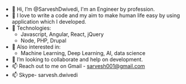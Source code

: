 - 👋 Hi, I’m @SarveshDwivedi, I'm an Engineer by profession.
- 👀 I love to write a code and my aim to make human life easy by using application which I developed.
- 🌱 Technologies:
     - Javascript, Angular, React, jQuery
     - Node, PHP, Drupal
- 🌱 Also interested in:
     - Machine Learning, Deep Learning, AI, data science
- 💞️ I’m looking to collaborate and help on development.
- 📫 Reach out to me on Gmail - sarvesh001@gmail.com 
- 📫 Skype- sarvesh.dwivedi

<!---
SarveshDwivedi/SarveshDwivedi is a ✨ special ✨ repository because its `README.md` (this file) appears on your GitHub profile.
You can click the Preview link to take a look at your changes.
--->
